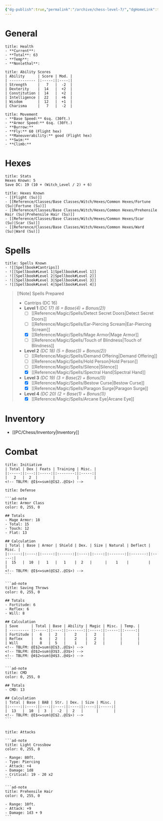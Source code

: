 ```yaml
---
{"dg-publish":true,"permalink":"/archive/chess-level-7/","dgHomeLink":true,"dgPassFrontmatter":false}
---
```


# General
```ad-note
title: Health
- **Current**: 
- **Total**: 63
- **Temp**: 
- **Nonlethal**: 
```

```ad-note
title: Ability Scores
| Ability      | Score | Mod. |
| ------------ |:-----:|:----:|
| Strength     |   7   |  -2  |
| Dexterity    |  14   |  +2  |
| Constitution |  14   |  +2  |
| Intelligence |  22   |  +6  |
| Wisdom       |  12   |  +1  |
| Charisma     |   7   |  -2  |
```

```ad-note
title: Movement
- **Base Speed:** 6sq. (30ft.)
- **Armor Speed:** 6sq. (30ft.)
- **Burrow:** 
- **Fly:** 60 (Flight hex)
- **Maneuverability:** good (Flight hex)
- **Swim:** 
- **Climb:** 
```

# Hexes
```ad-note
title: Stats
Hexes Known: 5
Save DC: 19 (10 + (Witch_Level / 2) + 6)
```

```ad-note
title: Hexes Known
- [[Flight (Su)]]
- [[Reference/Classes/Base Classes/Witch/Hexes/Common Hexes/Fortune (Su)|Fortune (Su)]]
- [[Reference/Classes/Base Classes/Witch/Hexes/Common Hexes/Prehensile Hair (Su)|Prehensile Hair (Su)]]
- [[Reference/Classes/Base Classes/Witch/Hexes/Common Hexes/Scar (Su)|Scar (Su)]]
- [[Reference/Classes/Base Classes/Witch/Hexes/Common Hexes/Ward (Su)|Ward (Su)]]
```

# Spells
```ad-note
title: Spells Known
- ![[Spellbook#Cantrips]]
- ![[Spellbook#Level 1|Spellbook#Level 1]]
- ![[Spellbook#Level 2|Spellbook#Level 2]]
- ![[Spellbook#Level 3|Spellbook#Level 3]]
- ![[Spellbook#Level 4|Spellbook#Level 4]]
```

> [!Note] Spells Prepared
> - Cantrips (DC 16)
> - **Level 1** *(DC 17) (6 = Base(4) + Bonus(2))*
> 	- [ ] [[Reference/Magic/Spells/Detect Secret Doors|Detect Secret Doors]]
> 	- [ ] [[Reference/Magic/Spells/Ear-Piercing Scream|Ear-Piercing Scream]]
> 	- [x] [[Reference/Magic/Spells/Mage Armor|Mage Armor]]
> 	- [ ] [[Reference/Magic/Spells/Touch of Blindness|Touch of Blindness]]
> - **Level 2** *(DC 18) (5 = Base(3) + Bonus(2))*
> 	- [ ] [[Reference/Magic/Spells/Demand Offering|Demand Offering]]
> 	- [ ] [[Reference/Magic/Spells/Hold Person|Hold Person]]
> 	- [ ] [[Reference/Magic/Spells/Silence|Silence]]
> 	- [x] [[Reference/Magic/Spells/Spectral Hand|Spectral Hand]]
> - **Level 3** *(DC 19) (3 = Base(2) + Bonus(1))*
> 	- [x] [[Reference/Magic/Spells/Bestow Curse|Bestow Curse]]
> 	- [x] [[Reference/Magic/Spells/Paragon Surge|Paragon Surge]]
> - **Level 4** *(DC 20) (2 = Base(1) + Bonus(1))*
> 	- [x] [[Reference/Magic/Spells/Arcane Eye|Arcane Eye]]

# Inventory
- [[PC/Chess/Inventory|Inventory]]

# Combat
```ad-note
title: Initiative
| Total | Dex | Feats | Training | Misc. |
|:-----:|:---:|:-----:|:--------:|:-----:|
|   2   |  2  |       |          |       |
<!-- TBLFM: @I$<=sum(@I$2..@I$>) -->
```

````ad-note
title: Defense

```ad-note
title: Armor Class
color: 0, 255, 0

## Totals
- Mage Armor: 18
- Total: 15
- Touch: 12
- Flat: 13

## Calculation
| Total | Base | Armor | Shield | Dex. | Size | Natural | Deflect | Misc. |
|:-----:|:----:|:-----:|:------:|:----:|:----:|:-------:|:-------:|:-----:|
|  15   |  10  |   1   |   1    |  2   |      |    1    |         |       |
<!-- TBLFM: @I$<=sum(@I$2..@I$>) -->
```

```ad-note
title: Saving Throws
color: 0, 255, 0

## Totals
- Fortitude: 6
- Reflex: 6
- Will: 8

## Calculation
| Save      | Total | Base | Ability | Magic | Misc. | Temp. |
| --------- |:-----:|:----:|:-------:|:-----:|:-----:|:-----:|
| Fortitude |   6   |  2   |    2    |   2   |       |       |
| Reflex    |   6   |  2   |    2    |   2   |       |       |
| Will      |   8   |  5   |    1    |   2   |       |       |
<!-- TBLFM: @I$2=sum(@I$3..@I$>) -->
<!-- TBLFM: @3$2=sum(@3$3..@3$>) -->
<!-- TBLFM: @4$2=sum(@4$3..@4$>) -->
```

```ad-note
title: CMD
color: 0, 255, 0

## Totals
- CMD: 13

## Calculation
| Total | Base | BAB | Str. | Dex. | Size | Misc. |
|:-----:|:----:|:---:|:----:|:----:|:----:|:-----:|
|  13   |  10  |  3  |  -2  |  2   |      |       |
<!-- TBLFM: @I$<=sum(@I$2..@I$>) -->
```


````

````ad-note
title: Attacks

```ad-note
title: Light Crossbow
color: 0, 255, 0

- Range: 80ft.
- Type: Piercing
- Attack: +4
- Damage: 1d8
- Critical: 19 - 20 x2
```

```ad-note
title: Prehensile Hair
color: 0, 255, 0

- Range: 10ft.
- Attack: +9
- Damage: 1d3 + 9
```
````